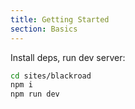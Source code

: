 ```yaml
---
title: Getting Started
section: Basics
---
```


Install deps, run dev server:

```bash
cd sites/blackroad
npm i
npm run dev
```
